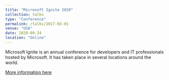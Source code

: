 ```yaml
---
title: "Microsoft Ignite 2020"
collection: talks
type: "Conference"
permalink: /talks/2017-03-01
venue: "USA"
date: 2020-09-24
location: "Online"
---
```


Microsoft Ignite is an annual conference for developers and IT professionals hosted by Microsoft. 
It has taken place in several locations around the world. 


[More information here](https://news.microsoft.com/ignite2020/)
